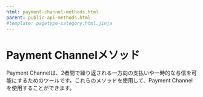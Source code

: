 ```yaml
---
html: payment-channel-methods.html
parent: public-api-methods.html
#template: pagetype-category.html.jinja
---
```

# Payment Channelメソッド

Payment Channelは、2者間で繰り返される一方向の支払いや一時的な与信を可能にするためのツールです。これらのメソッドを使用して、Payment Channelを使用することができます。
